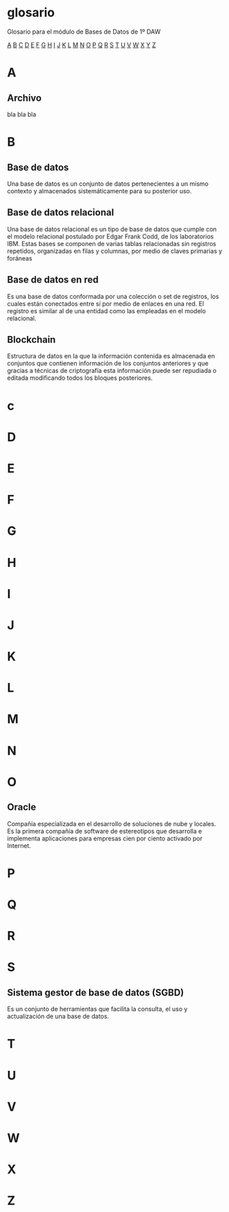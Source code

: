 # glosario

Glosario para el módulo de Bases de Datos de 1º DAW

[A](#a) [B](#b) [C](#c) [D](#d) [E](#e) [F](#f) [G](#g) [H](#h) [I](#i) [J](#j) [K](#k) [L](#l) [M](#m) [N](#n) [O](#o) [P](#p) [Q](#q) [R](#r) [S](#s) [T](#t) [U](#u) [V](#v) [W](#w) [X](#x) [Y](#y) [Z](#z)

# A

## Archivo

bla bla bla

# B

## Base de datos

Una base de datos es un conjunto de datos pertenecientes a un mismo contexto y almacenados sistemáticamente para su posterior uso.

## Base de datos relacional

Una base de datos relacional es un tipo de base de datos que cumple con el modelo relacional postulado por Edgar Frank Codd, de los laboratorios IBM. Estas bases se componen de varias tablas relacionadas sin registros repetidos, organizadas en filas y columnas, por medio de claves primarias y foráneas

## Base de datos en red

Es una base de datos conformada por una colección o set de registros, los cuales están conectados entre sí por medio de enlaces en una red. El registro es similar al de una entidad como las empleadas en el modelo relacional.

## Blockchain

Estructura de datos en la que la información contenida es almacenada en conjuntos que contienen información de los conjuntos anteriores y que gracias a técnicas de criptografía esta información puede ser repudiada o editada modificando todos los bloques posteriores.

# c

# D

# E

# F

# G

# H

# I

# J

# K

# L

# M

# N

# O

## Oracle

Compañía especializada en el desarrollo de soluciones de nube y locales. Es la primera compañía de software de estereotipos que desarrolla e implementa aplicaciones para empresas cien por ciento activado por Internet. 

# P

# Q

# R

# S

## Sistema gestor de base de datos (SGBD)

Es un conjunto de herramientas que facilita la consulta, el uso y actualización de una base de datos. 

# T

# U

# V

# W

# X

# Z
